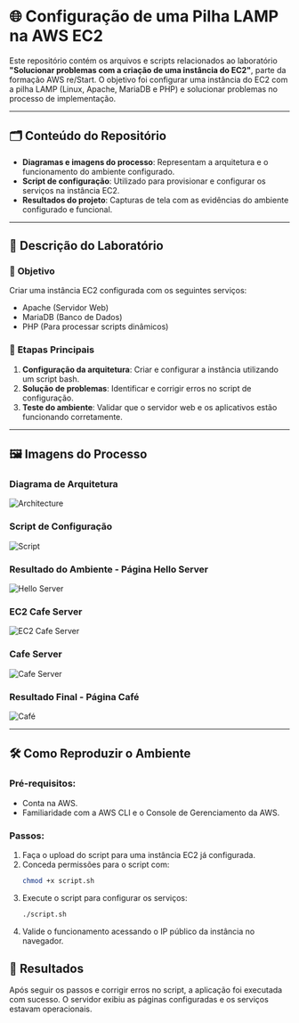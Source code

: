 # 🌐 **Configuração de uma Pilha LAMP na AWS EC2**

Este repositório contém os arquivos e scripts relacionados ao laboratório **"Solucionar problemas com a criação de uma instância do EC2"**, parte da formação AWS re/Start. O objetivo foi configurar uma instância do EC2 com a pilha LAMP (Linux, Apache, MariaDB e PHP) e solucionar problemas no processo de implementação.

---

## 🗂️ **Conteúdo do Repositório**
- **Diagramas e imagens do processo**: Representam a arquitetura e o funcionamento do ambiente configurado.
- **Script de configuração**: Utilizado para provisionar e configurar os serviços na instância EC2.
- **Resultados do projeto**: Capturas de tela com as evidências do ambiente configurado e funcional.

---

## 📜 **Descrição do Laboratório**

### 🔹 **Objetivo**  
Criar uma instância EC2 configurada com os seguintes serviços:  
- Apache (Servidor Web)  
- MariaDB (Banco de Dados)  
- PHP (Para processar scripts dinâmicos)  

### 🔹 **Etapas Principais**  
1. **Configuração da arquitetura**: Criar e configurar a instância utilizando um script bash.  
2. **Solução de problemas**: Identificar e corrigir erros no script de configuração.  
3. **Teste do ambiente**: Validar que o servidor web e os aplicativos estão funcionando corretamente.

---

## 🖼️ **Imagens do Processo**

### **Diagrama de Arquitetura**
![Architecture](architecture.png)

### **Script de Configuração**
![Script](script.png)

### **Resultado do Ambiente - Página Hello Server**
![Hello Server](hello.png)

### **EC2 Cafe Server**
![EC2 Cafe Server](ec2Cafeserver.png)

### **Cafe Server**
![Cafe Server](cafeserver.png)

### **Resultado Final - Página Café**
![Café](cafe.png)

---

## 🛠️ **Como Reproduzir o Ambiente**

### Pré-requisitos:
- Conta na AWS.
- Familiaridade com a AWS CLI e o Console de Gerenciamento da AWS.

### Passos:
1. Faça o upload do script para uma instância EC2 já configurada.
2. Conceda permissões para o script com:  
   ```bash
   chmod +x script.sh
3. Execute o script para configurar os serviços:
    ```bash
    ./script.sh
4. Valide o funcionamento acessando o IP público da instância no navegador.


## 🎯 Resultados
Após seguir os passos e corrigir erros no script, a aplicação foi executada com sucesso. O servidor exibiu as páginas configuradas e os serviços estavam operacionais.